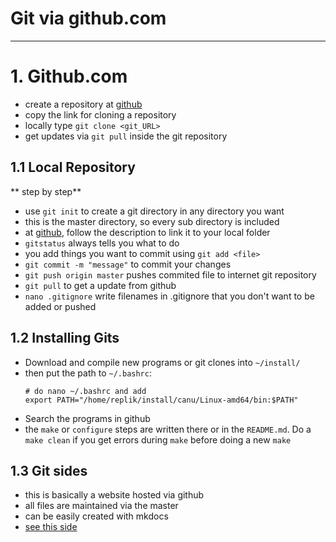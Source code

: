Git via github.com
===
____

# 1. Github.com
* create a repository at [github](https://github.com/)
* copy the link for cloning a repository
* locally type `git clone <git_URL>`
* get updates via `git pull` inside the git repository

## 1.1 Local Repository

** step by step**

* use `git init` to create a git directory in any directory you want
* this is the master directory, so every sub directory is included
* at [github](https://github.com/), follow the description to link it to your local folder
* `gitstatus` always tells you what to do
* you add things you want to commit using `git add <file>`
* `git commit -m "message"` to commit your changes
* `git push origin master` pushes commited file to internet git repository
* `git pull` to get a update from github
* `nano .gitignore` write filenames in .gitignore that you don't want to be added or pushed

## 1.2 Installing Gits
* Download and compile new programs or git clones into `~/install/`
* then put the path to `~/.bashrc`:
    ```b
    # do nano ~/.bashrc and add
    export PATH="/home/replik/install/canu/Linux-amd64/bin:$PATH"
    ```
*   Search the programs in github
*   the `make` or `configure` steps are written there or in the `README.md`. Do a `make clean` if you get errors during `make` before doing a new `make`

## 1.3 Git sides
* this is basically a website hosted via github
* all files are maintained via the master
* can be easily created with mkdocs
* [see this side](../tools/mkdocs.md)
